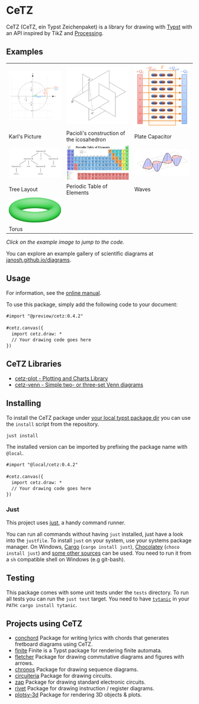 # CeTZ

CeTZ (CeTZ, ein Typst Zeichenpaket) is a library for drawing with [Typst](https://typst.app) with an API inspired by TikZ and [Processing](https://processing.org/).

## Examples
<!-- img width is set so the table gets evenly spaced by GitHubs css -->
<table>
<tr>
  <td>
    <a href="gallery/karls-picture.typ">
      <img src="gallery/karls-picture.png" width="250px">
    </a>
  </td>
  <td>
    <a href="gallery/paciolis.typ">
      <img src="gallery/paciolis.png" width="250px">
    </a>
  </td>
  <td>
    <a href="gallery/plate-capacitor.typ">
      <img src="gallery/plate-capacitor.png" width="250px">
    </a>
  </td>
</tr>
<tr>
  <td>Karl's Picture</td>
  <td>Pacioli's construction of the icosahedron</td>
  <td>Plate Capacitor</td>
</tr>
<tr>
  <td>
    <a href="gallery/tree.typ">
      <img src="gallery/tree.png" width="250px">
    </a>
  </td>
  <td>
    <a href="gallery/periodic-table.typ">
      <img src="gallery/periodic-table.png" width="250px">
    </a>
  </td>
  <td>
    <a href="gallery/waves.typ">
      <img src="gallery/waves.png" width="250px">
    </a>
  </td>
</tr>
<tr>
  <td>Tree Layout</td>
  <td>Periodic Table of Elements</td>
  <td>Waves</td>
</tr>
<tr>
  <td>
    <a href="gallery/torus.typ">
      <img src="gallery/torus.png" width="250px">
    </a>
  </td>
  <td>
  </td>
  <td>
  </td>
</tr>
<tr>
  <td>Torus</td>
  <td></td>
  <td></td>
</tr>
</table>

*Click on the example image to jump to the code.*

You can explore an example gallery of scientific diagrams at [janosh.github.io/diagrams](https://janosh.github.io/diagrams).

## Usage

For information, see the [online manual](https://cetz-package.github.io/docs).

To use this package, simply add the following code to your document:

```typ
#import "@preview/cetz:0.4.2"

#cetz.canvas({
  import cetz.draw: *
  // Your drawing code goes here
})
```

## CeTZ Libraries

- [cetz-plot - Plotting and Charts Library](https://github.com/cetz-package/cetz-plot)
- [cetz-venn - Simple two- or three-set Venn diagrams](https://github.com/cetz-package/cetz-venn)

## Installing

To install the CeTZ package under [your local typst package dir](https://github.com/typst/packages?tab=readme-ov-file#local-packages) you can use the `install` script from the repository.

```bash
just install
```

The installed version can be imported by prefixing the package name with `@local`.

```typ
#import "@local/cetz:0.4.2"

#cetz.canvas({
  import cetz.draw: *
  // Your drawing code goes here
})
```

### Just

This project uses [just](https://github.com/casey/just), a handy command runner.

You can run all commands without having `just` installed, just have a look into the `justfile`.
To install `just` on your system, use your systems package manager. On Windows, [Cargo](https://doc.rust-lang.org/cargo/) (`cargo install just`), [Chocolatey](https://chocolatey.org/) (`choco install just`) and [some other sources](https://just.systems/man/en/chapter_4.html) can be used. You need to run it from a `sh` compatible shell on Windows (e.g git-bash).

## Testing

This package comes with some unit tests under the `tests` directory.
To run all tests you can run the `just test` target. You need to have
[`tytanic`](https://github.com/tingerrr/tytanic/) in your `PATH`: `cargo install tytanic`.

## Projects using CeTZ
- [conchord](https://github.com/sitandr/conchord) Package for writing lyrics with chords that generates fretboard diagrams using CeTZ.
- [finite](https://github.com/jneug/typst-finite) Finite is a Typst package for rendering finite automata.
- [fletcher](https://github.com/Jollywatt/typst-fletcher) Package for drawing commutative diagrams and figures with arrows.
- [chronos](https://git.kb28.ch/HEL/chronos) Package for drawing sequence diagrams.
- [circuiteria](https://git.kb28.ch/HEL/circuiteria) Package for drawing circuits.
- [zap](https://github.com/l0uisgrange/zap) Package for drawing standard electronic circuits.
- [rivet](https://git.kb28.ch/HEL/rivet-typst) Package for drawing instruction / register diagrams.
- [plotsy-3d](https://github.com/misskacie/plotsy-3d) Package for rendering 3D objects & plots.
